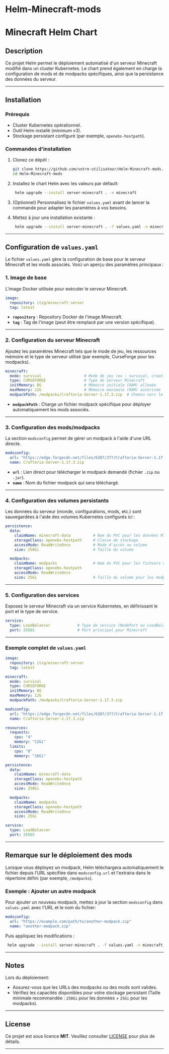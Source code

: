 # Helm-Minecraft-mods

# Minecraft Helm Chart

## Description

Ce projet Helm permet le déploiement automatisé d'un serveur Minecraft modifié dans un cluster Kubernetes. Le chart prend également en charge la configuration de mods et de modpacks spécifiques, ainsi que la persistance des données du serveur.

---

## Installation

### Prérequis

- Cluster Kubernetes opérationnel.
- Outil Helm installé (minimum v3).
- Stockage persistant configuré (par exemple, `openebs-hostpath`).

### Commandes d'installation

1. Clonez ce dépôt :

   ```bash
   git clone https://github.com/votre-utilisateur/Helm-Minecraft-mods.git
   cd Helm-Minecraft-mods
   ```

2. Installez le chart Helm avec les valeurs par défault:

   ```bash
    helm upgrade --install server-minecraft . -n minecraft
   ```

3. (Optionnel) Personnalisez le fichier `values.yaml` avant de lancer la commande pour adapter les paramètres à vos besoins.

4. Mettez à jour une installation existante :

   ```bash
    helm upgrade --install server-minecraft . -f values.yaml -n minecraft
   ```

---

## Configuration de `values.yaml`

Le fichier `values.yaml` gère la configuration de base pour le serveur Minecraft et les mods associés. Voici un aperçu des paramètres principaux :

### 1. **Image de base**

L'image Docker utilisée pour exécuter le serveur Minecraft.

```yaml
image:
  repository: itzg/minecraft-server
  tag: latest
```

- **`repository`** : Repository Docker de l'image Minecraft.
- **`tag`** : Tag de l'image (peut être remplacé par une version spécifique).

---

### 2. **Configuration du serveur Minecraft**

Ajoutez les paramètres Minecraft tels que le mode de jeu, les ressources mémoire et le type de serveur utilisé (par exemple, CurseForge pour les modpacks).

```yaml
minecraft:
  mode: survival                   # Mode de jeu (ex : survival, creative)
  type: CURSEFORGE                 # Type de serveur Minecraft
  initMemory: 8G                   # Mémoire initiale (RAM) allouée
  maxMemory: 12G                   # Mémoire maximale (RAM) autorisée
  modpackPath: /modpacks/Craftoria-Server-1.17.3.zip  # Chemin vers le modpack
```

- **`modpackPath`** : Charge un fichier modpack spécifique pour déployer automatiquement les mods associés.

---

### 3. **Configuration des mods/modpacks**

La section `modsconfig` permet de gérer un modpack à l'aide d'une URL directe.

```yaml
modsconfig:
  url: "https://edge.forgecdn.net/files/6307/377/Craftoria-Server-1.17.3.zip"
  name: Craftoria-Server-1.17.3.zip
```

- **`url`** : Lien direct pour télécharger le modpack demandé (fichier `.zip` ou `.jar`).
- **`name`** : Nom du fichier modpack qui sera téléchargé.

---

### 4. **Configuration des volumes persistants**

Les données du serveur (monde, configurations, mods, etc.) sont sauvegardées à l'aide des volumes Kubernetes configurés ici :

```yaml
persistence:
  data:
    claimName: minecraft-data          # Nom du PVC pour les données Minecraft
    storageClass: openebs-hostpath     # Classe de stockage
    accessMode: ReadWriteOnce          # Mode d'accès au volume
    size: 250Gi                        # Taille du volume

  modpacks:
    claimName: modpacks                # Nom du PVC pour les fichiers de modpacks
    storageClass: openebs-hostpath
    accessMode: ReadWriteOnce
    size: 25Gi                         # Taille du volume pour les modpacks
```

---

### 5. **Configuration des services**

Exposez le serveur Minecraft via un service Kubernetes, en définissant le port et le type de service.

```yaml
service:
  type: LoadBalancer            # Type de service (NodePort ou LoadBalancer)
  port: 25565                   # Port principal pour Minecraft
```

---

### Exemple complet de `values.yaml`

```yaml
image:
  repository: itzg/minecraft-server
  tag: latest

minecraft:
  mode: survival
  type: CURSEFORGE
  initMemory: 8G
  maxMemory: 12G
  modpackPath: /modpacks/Craftoria-Server-1.17.3.zip

modsconfig:
  url: "https://edge.forgecdn.net/files/6307/377/Craftoria-Server-1.17.3.zip"
  name: Craftoria-Server-1.17.3.zip

resources:
  requests:
    cpu: "4"
    memory: "12Gi"
  limits:
    cpu: "8"
    memory: "16Gi"

persistence:
  data:
    claimName: minecraft-data
    storageClass: openebs-hostpath
    accessMode: ReadWriteOnce
    size: 250Gi

  modpacks:
    claimName: modpacks
    storageClass: openebs-hostpath
    accessMode: ReadWriteOnce
    size: 25Gi

service:
  type: LoadBalancer
  port: 25565
```

---

## Remarque sur le déploiement des mods

Lorsque vous déployez un modpack, Helm téléchargera automatiquement le fichier depuis l’URL spécifiée dans `modsconfig.url` et l'extraira dans le répertoire défini (par exemple, `/modpacks`).

### Exemple : Ajouter un autre modpack

Pour ajouter un nouveau modpack, mettez à jour la section `modsconfig` dans `values.yaml` avec l'URL et le nom du fichier:

```yaml
modsconfig:
  url: "https://example.com/path/to/another-modpack.zip"
  name: "another-modpack.zip"
```

Puis appliquez les modifications :

```bash
 helm upgrade --install server-minecraft . -f values.yaml -n minecraft
```

---

## Notes

Lors du déploiement:
- Assurez-vous que les URLs des modpacks ou des mods sont valides.
- Vérifiez les capacités disponibles pour votre stockage persistant (Taille minimale recommandée : `250Gi` pour les données + `25Gi` pour les modpacks).

---

## License

Ce projet est sous licence **MIT**. Veuillez consulter [LICENSE](./LICENSE) pour plus de détails.

---
